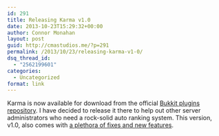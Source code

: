 ```yaml
---
id: 291
title: Releasing Karma v1.0
date: 2013-10-23T15:29:32+00:00
author: Connor Monahan
layout: post
guid: http://cmastudios.me/?p=291
permalink: /2013/10/23/releasing-karma-v1-0/
dsq_thread_id:
  - "2562199601"
categories:
  - Uncategorized
format: link
---
```

Karma is now available for download from the official [Bukkit plugins repository](http://dev.bukkit.org/bukkit-plugins/karma-ranking/). I have decided to release it there to help out other server administrators who need a rock-solid auto ranking system. This version, v1.0, also comes with [a plethora of fixes and new features](http://issue.tommytony.us/secure/ReleaseNote.jspa?projectId=10000&version=10002).